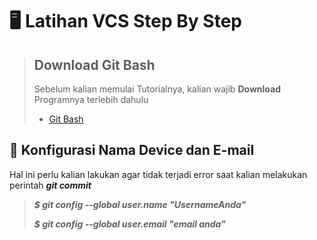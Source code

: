 # 🖥 Latihan VCS Step By Step

> ## Download Git Bash
> Sebelum kalian memulai Tutorialnya, kalian wajib **Download** Programnya terlebih dahulu
>- [Git Bash](https://git-scm.com/downloads)

## 🤖 Konfigurasi Nama Device dan E-mail
Hal ini perlu kalian lakukan agar tidak terjadi error saat kalian melakukan perintah ***git commit***
> ***$ git config --global user.name "UsernameAnda"***
> 
> ***$ git config --global user.email "email anda"***
